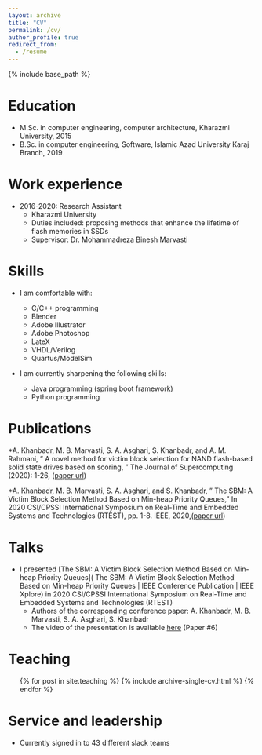 ```yaml
---
layout: archive
title: "CV"
permalink: /cv/
author_profile: true
redirect_from:
  - /resume
---
```


{% include base_path %}

Education
======

* M.Sc. in computer engineering, computer architecture, Kharazmi University, 2015
* B.Sc. in computer engineering, Software, Islamic Azad University Karaj Branch, 2019

Work experience
======
* 2016-2020: Research Assistant
  * Kharazmi University
  * Duties included: proposing methods that enhance the lifetime of flash memories in SSDs
  * Supervisor: Dr. Mohammadreza Binesh Marvasti

<!-- * Fall 2015: Research Assistant
  * Github University
  * Duties included: Merging pull requests
  * Supervisor: Professor Hub -->
  
Skills
======
* I am comfortable with:
  * C/C++ programming
  * Blender
  * Adobe Illustrator
  * Adobe Photoshop
  * LateX
  * VHDL/Verilog
  * Quartus/ModelSim

* I am currently sharpening the following skills:
  * Java programming (spring boot framework)
  * Python programming

<!-- * Skill 3
 
Soft Skills
======
* Skill 1
* Skill 2
  * Sub-skill 2.1
  * Sub-skill 2.2
  * Sub-skill 2.3
* Skill 3 -->

Publications
======
<!--   <ul>{% for post in site.publications %}
    {% include archive-single-cv.html %}
  {% endfor %}</ul> -->
*A. Khanbadr, M. B. Marvasti, S. A. Asghari, S. Khanbadr, and A. M. Rahmani, ” A novel method for victim block
selection for NAND flash-based solid state drives based on scoring, ” The Journal of Supercomputing (2020): 1-26, ([paper url](https://link.springer.com/article/10.1007/s11227-020-03250-w))
 
*A. Khanbadr, M. B. Marvasti, S. A. Asghari, and S. Khanbadr, ” The SBM: A Victim Block Selection Method
Based on Min-heap Priority Queues,” In 2020 CSI/CPSSI International Symposium on Real-Time and Embedded
Systems and Technologies (RTEST), pp. 1-8. IEEE, 2020,([paper url](https://ieeexplore.ieee.org/abstract/document/9140084))

Talks
======
<!--   <ul>{% for post in site.talks %}
    {% include archive-single-talk-cv.html %}
  {% endfor %}</ul> -->
* I presented  [The SBM: A Victim Block Selection Method Based on Min-heap Priority Queues]( The SBM: A Victim Block Selection Method Based on Min-heap Priority Queues | IEEE Conference Publication | IEEE Xplore) in 2020 CSI/CPSSI International Symposium on Real-Time and Embedded Systems and Technologies (RTEST)
   * Authors of the corresponding conference paper: A. Khanbadr, M. B. Marvasti, S. A. Asghari, S. Khanbadr
   * The video of the presentation is available [here]( http://cs.ipm.ac.ir/Rtest/2020/program/) (Paper #6)

Teaching
======
  <ul>{% for post in site.teaching %}
    {% include archive-single-cv.html %}
  {% endfor %}</ul>
  
Service and leadership
======
* Currently signed in to 43 different slack teams
